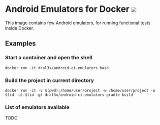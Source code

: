 # Android Emulators for Docker [![](https://images.microbadger.com/badges/image/dral3x/android-ci-emulators.svg)](https://hub.docker.com/r/dral3x/android-ci-emulators)

This image contains few Android emulators, for running functional tests inside Docker.

## Examples

### Start a container and open the shell

```
docker run -it dral3x/android-ci-emulators bash
```

### Build the project in current directory

```
docker run -it -v $(pwd):/home/user/project -w /home/user/project -u $(id -u):$(id -g) dral3x/android-ci-emulators gradle build
```

### List of emulators available

TODO